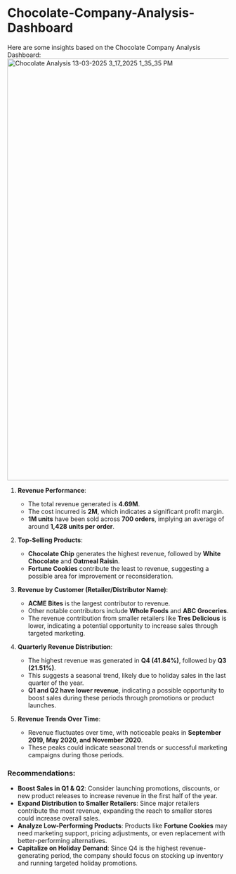 # Chocolate-Company-Analysis-Dashboard
Here are some insights based on the Chocolate Company Analysis Dashboard:
<img width="960" alt="Chocolate Analysis 13-03-2025 3_17_2025 1_35_35 PM" src="https://github.com/user-attachments/assets/9bf11bf4-e372-42b6-b6d7-fa57e2689781" />

1. **Revenue Performance**:
   - The total revenue generated is **4.69M**.
   - The cost incurred is **2M**, which indicates a significant profit margin.
   - **1M units** have been sold across **700 orders**, implying an average of around **1,428 units per order**.

2. **Top-Selling Products**:
   - **Chocolate Chip** generates the highest revenue, followed by **White Chocolate** and **Oatmeal Raisin**.
   - **Fortune Cookies** contribute the least to revenue, suggesting a possible area for improvement or reconsideration.

3. **Revenue by Customer (Retailer/Distributor Name)**:
   - **ACME Bites** is the largest contributor to revenue.
   - Other notable contributors include **Whole Foods** and **ABC Groceries**.
   - The revenue contribution from smaller retailers like **Tres Delicious** is lower, indicating a potential opportunity to increase sales through targeted marketing.

4. **Quarterly Revenue Distribution**:
   - The highest revenue was generated in **Q4 (41.84%)**, followed by **Q3 (21.51%)**.
   - This suggests a seasonal trend, likely due to holiday sales in the last quarter of the year.
   - **Q1 and Q2 have lower revenue**, indicating a possible opportunity to boost sales during these periods through promotions or product launches.

5. **Revenue Trends Over Time**:
   - Revenue fluctuates over time, with noticeable peaks in **September 2019, May 2020, and November 2020**.
   - These peaks could indicate seasonal trends or successful marketing campaigns during those periods.

### Recommendations:
- **Boost Sales in Q1 & Q2**: Consider launching promotions, discounts, or new product releases to increase revenue in the first half of the year.
- **Expand Distribution to Smaller Retailers**: Since major retailers contribute the most revenue, expanding the reach to smaller stores could increase overall sales.
- **Analyze Low-Performing Products**: Products like **Fortune Cookies** may need marketing support, pricing adjustments, or even replacement with better-performing alternatives.
- **Capitalize on Holiday Demand**: Since Q4 is the highest revenue-generating period, the company should focus on stocking up inventory and running targeted holiday promotions.
